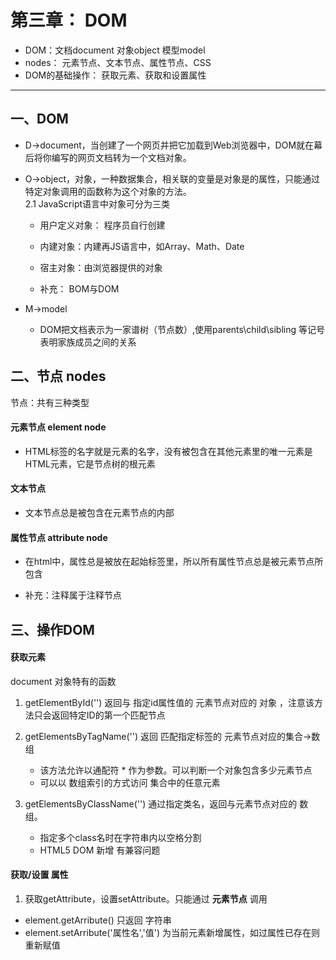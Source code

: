 # 第三章： DOM
- DOM：文档document 对象object 模型model
- nodes： 元素节点、文本节点、属性节点、CSS
- DOM的基础操作： 获取元素、获取和设置属性
---

## 一、DOM

-  D→document，当创建了一个网页并把它加载到Web浏览器中，DOM就在幕后将你编写的网页文档转为一个文档对象。

-  O→object，对象，一种数据集合，相关联的变量是对象是的属性，只能通过特定对象调用的函数称为这个对象的方法。  
        2.1 JavaScript语言中对象可分为三类  
    - 用户定义对象： 程序员自行创建
    - 内建对象：内建再JS语言中，如Array、Math、Date
    - 宿主对象：由浏览器提供的对象

    - 补充： BOM与DOM

-  M→model
    - DOM把文档表示为一家谱树（节点数）,使用parents\child\sibling 等记号表明家族成员之间的关系

## 二、节点 nodes  
节点：共有三种类型

#### 元素节点 element node
- HTML标签的名字就是元素的名字，没有被包含在其他元素里的唯一元素是HTML元素，它是节点树的根元素

#### 文本节点 
- 文本节点总是被包含在元素节点的内部

#### 属性节点 attribute node
- 在html中，属性总是被放在起始标签里，所以所有属性节点总是被元素节点所包含

- 补充：注释属于注释节点

## 三、操作DOM
#### 获取元素  
document 对象特有的函数
1. getElementById('') 返回与 指定id属性值的 元素节点对应的 对象  ，注意该方法只会返回特定ID的第一个匹配节点

2. getElementsByTagName('') 返回 匹配指定标签的 元素节点对应的集合→数组
    - 该方法允许以通配符 * 作为参数。可以判断一个对象包含多少元素节点
    - 可以以 数组索引的方式访问 集合中的任意元素

3. getElementsByClassName('') 通过指定类名，返回与元素节点对应的 数组。
    - 指定多个class名时在字符串内以空格分割
    - HTML5 DOM 新增 有兼容问题

#### 获取/设置 属性

1.  获取getAttribute，设置setAttribute。只能通过 **元素节点** 调用
- element.getArribute() 只返回 字符串
- element.setArribute('属性名','值') 为当前元素新增属性，如过属性已存在则重新赋值 
